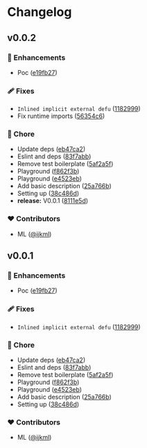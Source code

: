 # Changelog


## v0.0.2


### 🚀 Enhancements

- Poc ([e19fb27](https://github.com/ijkml/nuxima/commit/e19fb27))

### 🩹 Fixes

- `Inlined implicit external defu` ([1182999](https://github.com/ijkml/nuxima/commit/1182999))
- Fix runtime imports ([56354c6](https://github.com/ijkml/nuxima/commit/56354c6))

### 🏡 Chore

- Update deps ([eb47ca2](https://github.com/ijkml/nuxima/commit/eb47ca2))
- Eslint and deps ([83f7abb](https://github.com/ijkml/nuxima/commit/83f7abb))
- Remove test boilerplate ([5af2a5f](https://github.com/ijkml/nuxima/commit/5af2a5f))
- Playground ([f862f3b](https://github.com/ijkml/nuxima/commit/f862f3b))
- Playground ([e4523eb](https://github.com/ijkml/nuxima/commit/e4523eb))
- Add basic description ([25a766b](https://github.com/ijkml/nuxima/commit/25a766b))
- Setting up ([38c486d](https://github.com/ijkml/nuxima/commit/38c486d))
- **release:** V0.0.1 ([8111e5d](https://github.com/ijkml/nuxima/commit/8111e5d))

### ❤️ Contributors

- ML ([@ijkml](http://github.com/ijkml))

## v0.0.1


### 🚀 Enhancements

- Poc ([e19fb27](https://github.com/ijkml/nuxima/commit/e19fb27))

### 🩹 Fixes

- `Inlined implicit external defu` ([1182999](https://github.com/ijkml/nuxima/commit/1182999))

### 🏡 Chore

- Update deps ([eb47ca2](https://github.com/ijkml/nuxima/commit/eb47ca2))
- Eslint and deps ([83f7abb](https://github.com/ijkml/nuxima/commit/83f7abb))
- Remove test boilerplate ([5af2a5f](https://github.com/ijkml/nuxima/commit/5af2a5f))
- Playground ([f862f3b](https://github.com/ijkml/nuxima/commit/f862f3b))
- Playground ([e4523eb](https://github.com/ijkml/nuxima/commit/e4523eb))
- Add basic description ([25a766b](https://github.com/ijkml/nuxima/commit/25a766b))
- Setting up ([38c486d](https://github.com/ijkml/nuxima/commit/38c486d))

### ❤️ Contributors

- ML ([@ijkml](http://github.com/ijkml))

